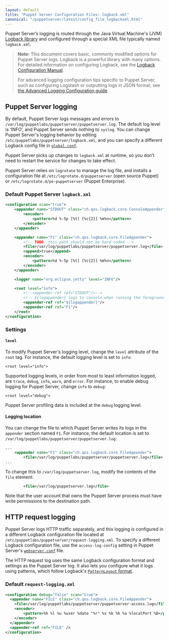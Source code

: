 ```yaml
---
layout: default
title: "Puppet Server Configuration Files: logback.xml"
canonical: "/puppetserver/latest/config_file_logbackxml.html"
---
```


Puppet Server’s logging is routed through the Java Virtual Machine's (JVM) [Logback library](http://logback.qos.ch/) and configured through a special XML file typically named `logback.xml`.

> **Note:** This document covers basic, commonly modified options for Puppet Server logs. Logback is a powerful library with many options. For detailed information on configuring Logback, see the [Logback Configuration Manual](http://logback.qos.ch/manual/configuration.html).
>
> For advanced logging configuration tips specific to Puppet Server, such as configuring Logstash or outputting logs in JSON format, see [the Advanced Logging Configuration guide](./config_logging_advanced.html).

## Puppet Server logging

By default, Puppet Server logs messages and errors to `/var/log/puppetlabs/puppetserver/puppetserver.log`. The default log level is ‘INFO’, and Puppet Server sends nothing to `syslog`. You can change Puppet Server's logging behavior by editing `/etc/puppetlabs/puppetserver/logback.xml`, and you can specify a different Logback config file in [`global.conf`](#globalconf).

Puppet Server picks up changes to `logback.xml` at runtime, so you don’t need to restart the service for changes to take effect.

Puppet Server relies on `logrotate` to manage the log file, and installs a configuration file at `/etc/logrotate.d/puppetserver` (open source Puppet) or `/etc/logrotate.d/pe-puppetserver` (Puppet Enterprise).

### Default Puppet Server `logback.xml`

~~~ xml
<configuration scan="true">
    <appender name="STDOUT" class="ch.qos.logback.core.ConsoleAppender">
        <encoder>
            <pattern>%d %-5p [%t] [%c{2}] %m%n</pattern>
        </encoder>
    </appender>

    <appender name="F1" class="ch.qos.logback.core.FileAppender">
        <!-- TODO: this path should not be hard-coded -->
        <file>/var/log/puppetlabs/puppetserver/puppetserver.log</file>
        <append>true</append>
        <encoder>
            <pattern>%d %-5p [%t] [%c{2}] %m%n</pattern>
        </encoder>
    </appender>

    <logger name="org.eclipse.jetty" level="INFO"/>

    <root level="info">
        <!--<appender-ref ref="STDOUT"/>-->
        <!-- ${logappender} logs to console when running the foreground command -->
        <appender-ref ref="${logappender}"/>
        <appender-ref ref="F1"/>
    </root>
</configuration>
~~~

### Settings

#### `level`

To modify Puppet Server's logging level, change the `level` attribute of the `root` tag. For instance, the default logging level is set to `info`:

    <root level="info">

Supported logging levels, in order from most to least information logged, are `trace`, `debug`, `info`, `warn`, and `error`. For instance, to enable debug logging for Puppet Server, change `info` to `debug`:

    <root level="debug">

Puppet Server profiling data is included at the `debug` logging level.

#### Logging location

You can change the file to which Puppet Server writes its logs in the `appender` section named `F1`. For instance, the default location is set to `/var/log/puppetlabs/puppetserver/puppetserver.log`:

~~~ xml
...
    <appender name="F1" class="ch.qos.logback.core.FileAppender">
        <file>/var/log/puppetlabs/puppetserver/puppetserver.log</file>
...
~~~

To change this to `/var/log/puppetserver.log`, modify the contents of the `file` element:

~~~ xml
        <file>/var/log/puppetserver.log</file>
~~~

Note that the user account that owns the Puppet Server process must have write permissions to the destination path.

## HTTP request logging

Puppet Server logs HTTP traffic separately, and this logging is configured in a different Logback configuration file located at `/etc/puppetlabs/puppetserver/request-logging.xml`. To specify a different Logback configuration file, use the `access-log-config` setting in Puppet Server's [`webserver.conf`](./config_file_webserver.html) file.

The HTTP request log uses the same Logback configuration format and settings as the Puppet Server log. It also lets you configure what it logs using patterns, which follow Logback's [`PatternLayout` format](http://logback.qos.ch/manual/layouts.html#AccessPatternLayout).

### Default `request-logging.xml`

~~~ xml
<configuration debug="false" scan="true">
  <appender name="FILE" class="ch.qos.logback.core.FileAppender">
    <file>/var/log/puppetlabs/puppetserver/puppetserver-access.log</file>
    <encoder>
        <pattern>%h %l %u %user %date "%r" %s %b %h %a %localPort %D</pattern>
    </encoder>
  </appender>
  <appender-ref ref="FILE" />
</configuration>
~~~
